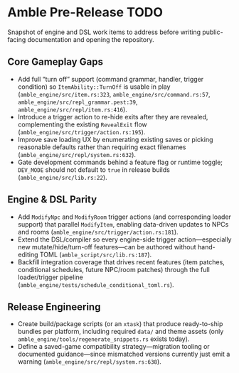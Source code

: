 # Amble Pre-Release TODO

Snapshot of engine and DSL work items to address before writing public-facing documentation and opening the repository.

## Core Gameplay Gaps
- Add full “turn off” support (command grammar, handler, trigger condition) so `ItemAbility::TurnOff` is usable in play (`amble_engine/src/item.rs:323`, `amble_engine/src/command.rs:57`, `amble_engine/src/repl_grammar.pest:39`, `amble_engine/src/repl/item.rs:416`).
- Introduce a trigger action to re-hide exits after they are revealed, complementing the existing `RevealExit` flow (`amble_engine/src/trigger/action.rs:195`).
- Improve save loading UX by enumerating existing saves or picking reasonable defaults rather than requiring exact filenames (`amble_engine/src/repl/system.rs:632`).
- Gate development commands behind a feature flag or runtime toggle; `DEV_MODE` should not default to `true` in release builds (`amble_engine/src/lib.rs:22`).

## Engine & DSL Parity
- Add `ModifyNpc` and `ModifyRoom` trigger actions (and corresponding loader support) that parallel `ModifyItem`, enabling data-driven updates to NPCs and rooms (`amble_engine/src/trigger/action.rs:181`).
- Extend the DSL/compiler so every engine-side trigger action—especially new mutate/hide/turn-off features—can be authored without hand-editing TOML (`amble_script/src/lib.rs:187`).
- Backfill integration coverage that drives recent features (item patches, conditional schedules, future NPC/room patches) through the full loader/trigger pipeline (`amble_engine/tests/schedule_conditional_toml.rs`).

## Release Engineering
- Create build/package scripts (or an `xtask`) that produce ready-to-ship bundles per platform, including required `data/` and theme assets (only `amble_engine/tools/regenerate_snippets.rs` exists today).
- Define a saved-game compatibility strategy—migration tooling or documented guidance—since mismatched versions currently just emit a warning (`amble_engine/src/repl/system.rs:638`).
